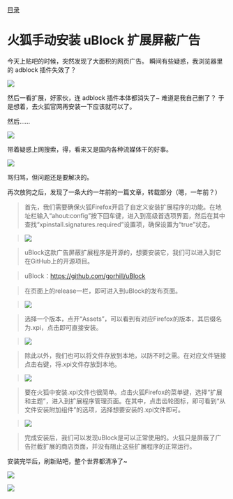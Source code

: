 [目录](./)
# 火狐手动安装 uBlock 扩展屏蔽广告

今天上贴吧的时候，突然发现了大面积的网页广告。
瞬间有些疑惑，我浏览器里的 adblock 插件失效了？

![](./utools-1.png)

然后一看扩展，好家伙，连 adblock 插件本体都消失了~
难道是我自己删了？
于是想着，去火狐官网再安装一下应该就可以了。

然后……

![](./utools-2.png)

带着疑惑上网搜索，得，看来又是国内各种流媒体干的好事。

![](./utools-3.png)

骂归骂，但问题还是要解决的。

再次放狗之后，发现了一条大约一年前的一篇文章，转载部分（嗯，一年前？）

> 首先，我们需要确保火狐Firefox开启了自定义安装扩展程序的功能。在地址栏输入“ahout:config”按下回车键，进入到高级首选项界面，然后在其中查找“xpinstall.signatures.required”设置项，确保设置为“true”状态。

> ![](./utools-4.jpg)

> uBlock这款广告屏蔽扩展程序是开源的，想要安装它，我们可以进入到它在GitHub上的开源项目。

> uBlock：https://github.com/gorhill/uBlock

> 在页面上的release一栏，即可进入到uBlock的发布页面。

> ![](./utools-5.jpg)

> 选择一个版本，点开“Assets”，可以看到有对应Firefox的版本，其后缀名为.xpi，点击即可直接安装。

> ![](./utools-6.jpg)

> 除此以外，我们也可以将文件存放到本地，以防不时之需。在对应文件链接点击右键，将.xpi文件存放到本地。

> ![](./utools-7.jpg)

> 要在火狐中安装.xpi文件也很简单。点击火狐Firefox的菜单键，选择“扩展和主题”，进入到扩展程序管理页面。在其中，点击齿轮图标，即可看到“从文件安装附加组件”的选项，选择想要安装的.xpi文件即可。

> ![](./utools-8.jpg)

> 完成安装后，我们可以发现uBlock是可以正常使用的。火狐只是屏蔽了广告拦截扩展的商店页面，并没有阻止这些扩展程序的正常运行。

安装完毕后，刷新贴吧，整个世界都清净了~

![](./utools-9.png)

![](./utools-10.jpg)